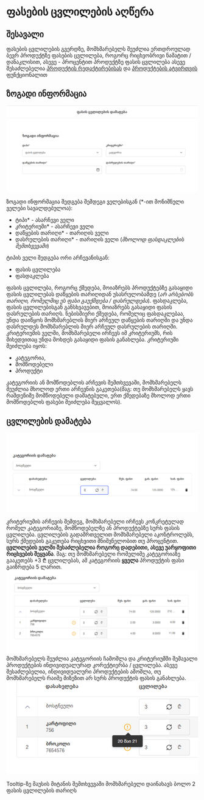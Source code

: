 # ფასების ცვლილების აღწერა

## შესავალი

ფასების ცვლილების გვერდზე, მომხმარებელს შეუძლია ერთდროულად ბევრ პროდუქტზე ფასების ცვლილება, როგორც რიცხვობრივი ნამატით / დანაკლისით, ასევე - პროცენტით
პროდუქტზე ფასის ცვლილება ასევე შესაძლებელია [პროდუქტის რედაქტირებისას](edit_products.md#_4) და [პროდუქტების ატვირთვის](products.md#_14) ფუნქციონალით

## ზოგადი ინფორმაცია

![ზოგადი ინფორმაცია](images/price_change_general_info.png)

ზოგადი ინფორმაცია შედგება შემდეგი ველებისგან (*-ით მონიშნული ველები სავალდებულოა):

- ტიპი* - ასარჩევი ველი
- კრიტერიუმი* - ასარჩევი ველი
- დაწყების თარიღი* - თარიღის ველი
- დასრულების თარიღი* - თარიღის ველი (*მხოლოდ ფასდაკლების შემთხვევაში*)

ტიპის ველი შედგება ორი არჩევანისგან:

- ფასის ცვლილება
- ფასდაკლება

ფასის ცვლილება, როგორც ქმედება, მოიაზრებს პროდუქტებზე გასაყიდი ფასის ცვლილებას დაწყების თარიღიდან უსასრულობამდე (*არ არსებობს თარიღი, რომელშიც ეს ფასი გაუქმდება / დასრულდება*). ფასდაკლება, ფასის ცვლილებისგან განსხვავებით, მოიაზრებს გასაყიდი ფასის დასრულების თარიღს. ნებისმიერი ქმედება, რომელიც ფასდაკლებაა, უნდა დაიწყოს მომხმარებლის მიერ არჩეულ დაწყების თარიღში და უნდა დასრულდეს მომხმარებლის მიერ არჩეულ დასრულების თარიღში.
კრიტერიუმის ველში, მომხმარებელი ირჩევს იმ კრიტერიუმს, რის მიხედვითაც უნდა მოხდეს გასაყიდი ფასის განახლება. კრიტერიუმი შეიძლება იყოს:

- კატეგორია, 
- მომწოდებელი 
- პროდუქტი

კატეგორიის ან მომწოდებლის არჩევის შემთხვევაში, მომხმარებელს შეუძლია მხოლოდ ერთი არჩევნის გაკეთება(მაგ: თუ მომხმარებელს ყავს რამდენიმე მომწოდებელი დამატებული, ერთ ქმედებაზე მხოლოდ ერთი მომწოდებლის ფასები შეიძლება შეცვალოს).

## ცვლილების დამატება

![კატეგორიაზე ფასის ცვლილება](images/price_change_category.png)

კრიტერიუმის არჩევის შემდეგ, მომხმარებელი ირჩევს კონკრეტულად რომელ კატეგორიაზე, მომწოდებელზე ან პროდუქტებზე სურს ფასის ცვლილება. ცვლილების გადამრთველით მომხმარებელი აკონტროლებს, სურს ქმედების გაკეთება რიცხვითი მნიშვნელობით თუ პროცენტით. **ცვლილების ველში შესაძლებელია როგორც დადებითი, ასევე უარყოფითი რიცხვების შეყვანა**. მაგ: თუ მომხმარებელი რომელიმე კატეგორიაზე გააკეთებს +3 ₾ ცვლილებას, ამ კატეგორიის **ყველა** პროდუქტის ფასი გაიზრდება 5 ლარით.
![კატეგორიაზე ფასის ცვლილება - ჩაშლა](images/price_change_category_unfolded.png)
მომხმარებელს შეუძლია კატეგორიის  ჩამოშლა და კრიტერიუმში შემავალი პროდუქტების ინდივიდუალურად კორექტიერბა / ცვლილება. ასევე შესაძლებელია, ინდივიდუალური პროდუქტების ამოშლა, თუ მომხმარებელს რაიმე მიზეზით არ სურს პროდუქტის ფასის განახლება.  
![ფასის ცვლილება - ტულტიფი](images/price_change_tooltip.png)  

Tooltip-ზე მაუსის მიტანის შემთხვევაში მომხმარებელი დაინახავს ბოლო 2 ფასის ცვლილების თარიღს